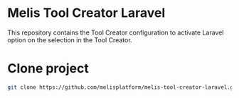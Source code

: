 # Melis Tool Creator Laravel
This repository contains the Tool Creator configuration to activate Laravel option on
the selection in the Tool Creator.

# Clone project
```bash
git clone https://github.com/melisplatform/melis-tool-creator-laravel.git
```